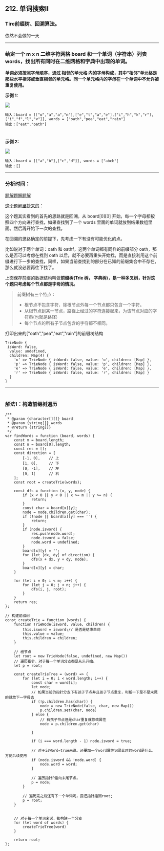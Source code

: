 
## 212. 单词搜索Ⅱ
### Tire前缀树、回溯算法。
依然不会做的一天
***

###  **给定一个 m x n 二维字符网格 board 和一个单词（字符串）列表 words，找出所有同时在二维网格和字典中出现的单词。** 

**单词必须按照字母顺序，通过 相邻的单元格 内的字母构成，其中“相邻”单元格是那些水平相邻或垂直相邻的单元格。同一个单元格内的字母在一个单词中不允许被重复使用。** 

**示例 1:**

![](https://assets.leetcode.com/uploads/2020/11/07/search1.jpg)
```
输入：board = [["o","a","a","n"],["e","t","a","e"],["i","h","k","r"],["i","f","l","v"]], words = ["oath","pea","eat","rain"]
输出：["eat","oath"]
```
# 
**示例 2:**

![](https://assets.leetcode.com/uploads/2020/11/07/search2.jpg)
```
输入：board = [["a","b"],["c","d"]], words = ["abcb"]
输出：[]
```
--- 

### **分析时间：**

[题解题解题解](https://leetcode-cn.com/problems/word-search-ii/solution/bao-li-hui-su-jian-zhi-by-xiaoranzife-3n3b/)

[这个题解里抄来的](https://leetcode-cn.com/problems/word-search-ii/solution/javascript-qian-zhui-shu-dfssou-suo-by-b-tigw/)：

这个题其实看到的首先的思路就是回溯，从 board[0][0] 开始，每一个字母都按照四个方向进行查找，如果查找到了一个 words 里面的单词就放到结果数组里面。然后再开始下一次的查找。

在回溯的思路确定的前提下，先考虑一下有没有可能优化的点。

比如说对于两个单词：oath 和 oathf，这两个单词都有同样的前缀部分 oath，那么是否可以考虑在找到 oath 以后，就不必要再重头开始找，而是直接利用这个前缀进行下一步的查找，同样，如果当前查找到的部分在已知的前缀集合中不存在，那么就没必要再往下找了。

上面保存前缀的数据结构叫做**前缀树(Trie 树， 字典树)，是一种多叉树，针对这个题只考虑每个节点都是字母的情况。**


> 前缀树有三个特点：
>- 根节点不包含字符，除根节点外每一个节点都只包含一个字符。
>- 从根节点到某一节点，路径上经过的字符连接起来，为该节点对应的字符串(也就是路径)
>- 每个节点的所有子节点包含的字符都不相同。

打印出来的["oath","pea","eat","rain"]的前缀树结构

```
TrieNode {
 isWord: false,
  value: undefined,
  children: Map(4) {
    'o' => TrieNode { isWord: false, value: 'o', children: [Map] },
    'p' => TrieNode { isWord: false, value: 'p', children: [Map] },
    'e' => TrieNode { isWord: false, value: 'e', children: [Map] },
    'r' => TrieNode { isWord: false, value: 'r', children: [Map] }
  }
}
```



--- 

#
### **解法1：构造前缀树遍历**

```
/**
 * @param {character[][]} board
 * @param {string[]} words
 * @return {string[]}
 */
var findWords = function (board, words) {
    const m = board.length;
    const n = board[0].length;
    const res = [];
    const direction = [
        [-1, 0],    // 上
        [1, 0],     // 下
        [0, -1],    // 左
        [0, 1]      // 右
    ];
    const root = createTrie(words);

    const dfs = function (x, y, node) {
        if (x < 0 || y < 0 || x >= m || y >= n) {
            return;
        }
        const char = board[x][y];
        node = node.children.get(char);
        if (!node || board[x][y] === '') {
            return;
        }
        if (node.isword) {
            res.push(node.word);
            node.isword = false;
            node.word = undefined;
        }
        board[x][y] = '';
        for (let [dx, dy] of direction) {
            dfs(x + dx, y + dy, node);
        }
        board[x][y] = char;
    }

    for (let i = 0; i < m; i++) {
        for (let j = 0; j < n; j++) {
            dfs(i, j, root);
        }
    }
    return res;
};

// 构建前缀树
const createTrie = function (words) {
    function TrieNode(isword, value, children) {
        this.isword = isword;// 是否是结束单词
        this.value = value;
        this.children = children;
    }

    // 根节点
    let root = new TrieNode(false, undefined, new Map())
    // 遍历指针，对于每一个单词分支都是从头开始。
    let p = root;

    const createTrieTree = (word) => {
        for (let i = 0; i < word.length; i++) {
            const char = word[i];
            let node;
            // 如果当前的指针分支下有孩子节点并且孩子节点重复，判断一下是不是末尾的就放下一字母去
            if (!p.children.has(char)) {
                node = new TrieNode(false, char, new Map())
                p.children.set(char, node)
            } else {
                // 有孩子节点但是char重复就修改属性
                node = p.children.get(char)

            }

            if (i === word.length - 1) node.isword = true;

            // 对于isWord=true来说。还要加一个word属性记录此时的word是什么，方便后续使用
            if (node.isword && !node.word) {
                node.word = word;
            }

            // 遍历指针P指向末尾节点。
            p = node;
        }

        // 遍历完之后还有下一个单词呢，要把指针指回root;
        p = root;
    }


    // 对于每一个单词来说，都构建一个分支
    for (let word of words) {
        createTrieTree(word)
    }

    return root;
};

```
